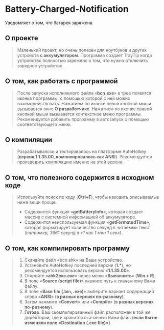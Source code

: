 # Battery-Charged-Notification
Уведомляет о том, что батарея заряжена.

## О проекте
> Маленький проект, но очень полезен для ноутбуков и других устройств **с аккумулятором**.
> Программа создает TrayTip когда устройство полностью заряжено о том, что нужно отключить зарядное устройство.

## О том, как работать с программой
> После запуска исполняемого файла «**bcn.exe**» в трее появится иконка программы, с помощью которой с ней можно взаимодействовать.
> Нажатием по иконке левой кнопкой мыши вызывается окно **О разработчике**.
> Нажатием по иконке правой кнопкой мыши вызывается контекстное меню программы.
> Рекомендуется добавить программу в автозапуск с помощью соответствующего меню.

## О компиляции
> Разрабатывалось и тестировалось на платформе AutoHotkey (**версия 1.1.35.00, компилировалось как ANSI**).
> Рекомендуется производить компиляцию именно на этой версии.

## О том, что полезного содержится в исходном коде
> Используйте поиск по коду (**Ctrl+F**), чтобы находить описываемые ниже вещи проще.
> * Содержится функция «**getBatteryInfo**», которая создает массив с системной информацией об аккумуляторе.
> * Содержится неиспользуемая функция «**getFormatedTime**», которая форматирует количество секунд в читаемый текст *(например, 3661 секунд в «1 час 1 мин 1 сек»)*.

## О том, как компилировать программу
> 1. Скачайте файл «bcn.ahk» на Ваше устройство.
> 2. Установите AutoHotkey последней версии (**1.\***), но рекомендуется использовать версию «**1.1.35.00**».
> 3. Откройте «**ahk2exe.exe**» через меню «**Выполнить**» (**Win + R**).
> 4. В поле «**Source (script file)**» укажите путь к скачанному Вами файлу.
> 5. В поле «**Base file (.bin, .exe)**» выберите вариант содержащий слово «**ANSI**» (**в разных версиях по-разному**).
> 6. Затем нажмите «**Convert**» или «**Compile**» (**в разных версиях по-разному**).
> 7. **Готово**. Ваш скомпилированный файл расположен в той же директории, где и хранится скачанный Вами файл (**если Вы не изменяли поле «Destination (.exe file)»**).

